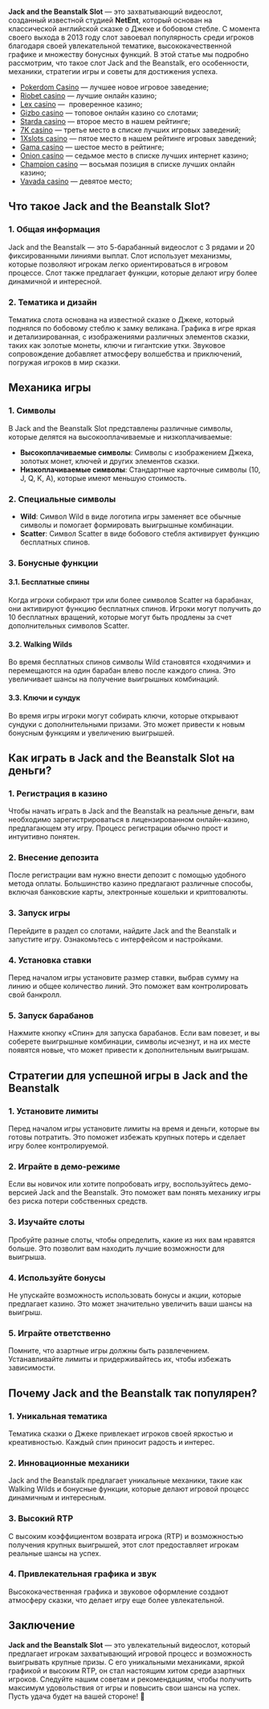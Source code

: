 **Jack and the Beanstalk Slot** — это захватывающий видеослот, созданный известной студией **NetEnt**, который основан на классической английской сказке о Джеке и бобовом стебле. С момента своего выхода в 2013 году слот завоевал популярность среди игроков благодаря своей увлекательной тематике, высококачественной графике и множеству бонусных функций. В этой статье мы подробно рассмотрим, что такое слот Jack and the Beanstalk, его особенности, механики, стратегии игры и советы для достижения успеха.

* [Pokerdom Casino](https://brandplay.link/FwVc4f) — лучшее новое игровое заведение;
* [Riobet casino](https://brandplay.link/TnjsxFvH) — лучшие онлайн казино;
* [Lex casino](https://brandplay.link/VMqNXPFs) —  проверенное казино;
* [Gizbo casino](https://brandplay.link/rvzLrVLp) — топовое онлайн казино со слотами;
* [Starda casino](https://brandplay.link/HDcDrxLk) — второе место в нашем рейтинге;
* [7K casino](https://brandplay.link/dd46bNgD) — третье место в списке лучших игровых заведений;
* [1Xslots casino](https://brandplay.link/J2ZbqMPZ) — пятое место в нашем рейтинге игровых заведений;
* [Gama casino](https://brandplay.link/RD52jZbL) — шестое место в рейтинге;
* [Onion casino](https://brandplay.link/8LcS6Djb) — седьмое место в списке лучших интернет казино;
* [Champion casino](https://temon-gter.cfd/go/9n8?p56190p303844p3509t17502) — восьмая позиция в списке лучших онлайн казино;
* [Vavada casino](https://vavadapartner.pro/?promo=75590753-cc8b-4c4a-8d71-99b7a2293439-jud\&target=register) — девятое место;

## Что такое Jack and the Beanstalk Slot?

### 1. Общая информация

Jack and the Beanstalk — это 5-барабанный видеослот с 3 рядами и 20 фиксированными линиями выплат. Слот использует механизмы, которые позволяют игрокам легко ориентироваться в игровом процессе. Слот также предлагает функции, которые делают игру более динамичной и интересной.

### 2. Тематика и дизайн

Тематика слота основана на известной сказке о Джеке, который поднялся по бобовому стеблю к замку великана. Графика в игре яркая и детализированная, с изображениями различных элементов сказки, таких как золотые монеты, ключи и гигантские утки. Звуковое сопровождение добавляет атмосферу волшебства и приключений, погружая игроков в мир сказки.

## Механика игры

### 1. Символы

В Jack and the Beanstalk Slot представлены различные символы, которые делятся на высокооплачиваемые и низкоплачиваемые:

* **Высокоплачиваемые символы**: Символы с изображением Джека, золотых монет, ключей и других элементов сказки.
* **Низкоплачиваемые символы**: Стандартные карточные символы (10, J, Q, K, A), которые имеют меньшую стоимость.

### 2. Специальные символы

* **Wild**: Символ Wild в виде логотипа игры заменяет все обычные символы и помогает формировать выигрышные комбинации.
* **Scatter**: Символ Scatter в виде бобового стебля активирует функцию бесплатных спинов.

### 3. Бонусные функции

#### 3.1. Бесплатные спины

Когда игроки собирают три или более символов Scatter на барабанах, они активируют функцию бесплатных спинов. Игроки могут получить до 10 бесплатных вращений, которые могут быть продлены за счет дополнительных символов Scatter.

#### 3.2. Walking Wilds

Во время бесплатных спинов символы Wild становятся «ходячими» и перемещаются на один барабан влево после каждого спина. Это увеличивает шансы на получение выигрышных комбинаций.

#### 3.3. Ключи и сундук

Во время игры игроки могут собирать ключи, которые открывают сундуки с дополнительными призами. Это может привести к новым бонусным функциям и увеличению выигрышей.

## Как играть в Jack and the Beanstalk Slot на деньги?

### 1. Регистрация в казино

Чтобы начать играть в Jack and the Beanstalk на реальные деньги, вам необходимо зарегистрироваться в лицензированном онлайн-казино, предлагающем эту игру. Процесс регистрации обычно прост и интуитивно понятен.

### 2. Внесение депозита

После регистрации вам нужно внести депозит с помощью удобного метода оплаты. Большинство казино предлагают различные способы, включая банковские карты, электронные кошельки и криптовалюты.

### 3. Запуск игры

Перейдите в раздел со слотами, найдите Jack and the Beanstalk и запустите игру. Ознакомьтесь с интерфейсом и настройками.

### 4. Установка ставки

Перед началом игры установите размер ставки, выбрав сумму на линию и общее количество линий. Это поможет вам контролировать свой банкролл.

### 5. Запуск барабанов

Нажмите кнопку «Спин» для запуска барабанов. Если вам повезет, и вы соберете выигрышные комбинации, символы исчезнут, и на их месте появятся новые, что может привести к дополнительным выигрышам.

## Стратегии для успешной игры в Jack and the Beanstalk

### 1. Установите лимиты

Перед началом игры установите лимиты на время и деньги, которые вы готовы потратить. Это поможет избежать крупных потерь и сделает игру более контролируемой.

### 2. Играйте в демо-режиме

Если вы новичок или хотите попробовать игру, воспользуйтесь демо-версией Jack and the Beanstalk. Это поможет вам понять механику игры без риска потери собственных средств.

### 3. Изучайте слоты

Пробуйте разные слоты, чтобы определить, какие из них вам нравятся больше. Это позволит вам находить лучшие возможности для выигрыша.

### 4. Используйте бонусы

Не упускайте возможность использовать бонусы и акции, которые предлагает казино. Это может значительно увеличить ваши шансы на выигрыш.

### 5. Играйте ответственно

Помните, что азартные игры должны быть развлечением. Устанавливайте лимиты и придерживайтесь их, чтобы избежать зависимости.

## Почему Jack and the Beanstalk так популярен?

### 1. Уникальная тематика

Тематика сказки о Джеке привлекает игроков своей яркостью и креативностью. Каждый спин приносит радость и интерес.

### 2. Инновационные механики

Jack and the Beanstalk предлагает уникальные механики, такие как Walking Wilds и бонусные функции, которые делают игровой процесс динамичным и интересным.

### 3. Высокий RTP

С высоким коэффициентом возврата игрока (RTP) и возможностью получения крупных выигрышей, этот слот предоставляет игрокам реальные шансы на успех.

### 4. Привлекательная графика и звук

Высококачественная графика и звуковое оформление создают атмосферу сказки, что делает игру еще более увлекательной.

## Заключение

**Jack and the Beanstalk Slot** — это увлекательный видеослот, который предлагает игрокам захватывающий игровой процесс и возможность выигрывать крупные призы. С его уникальными механиками, яркой графикой и высоким RTP, он стал настоящим хитом среди азартных игроков. Следуйте нашим советам и рекомендациям, чтобы получить максимум удовольствия от игры и повысить свои шансы на успех. Пусть удача будет на вашей стороне! 🎉

